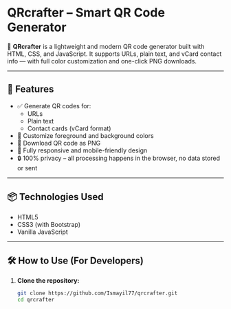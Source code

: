 # QRcrafter – Smart QR Code Generator

🎯 **QRcrafter** is a lightweight and modern QR code generator built with HTML, CSS, and JavaScript. It supports URLs, plain text, and vCard contact info — with full color customization and one-click PNG downloads.

---

## 🚀 Features

- ✅ Generate QR codes for:
  - URLs
  - Plain text
  - Contact cards (vCard format)
- 🎨 Customize foreground and background colors
- 💾 Download QR code as PNG
- 📱 Fully responsive and mobile-friendly design
- 🔒 100% privacy – all processing happens in the browser, no data stored or sent

---

## 📦 Technologies Used

- HTML5  
- CSS3 (with Bootstrap)  
- Vanilla JavaScript  

---

## 🛠️ How to Use (For Developers)

1. **Clone the repository:**
   ```bash
   git clone https://github.com/Ismayil77/qrcrafter.git
   cd qrcrafter
